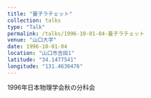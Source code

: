 ```yaml
---
title: "量子ラチェット"
collection: talks
type: "Talk"
permalink: /talks/1996-10-01-04-量子ラチェット
venue: "山口大学"
date: 1996-10-01-04
location: "山口市吉田1"
latitude: "34.1477541"
longitude: "131.4630476"
---
```


1996年日本物理学会秋の分科会
